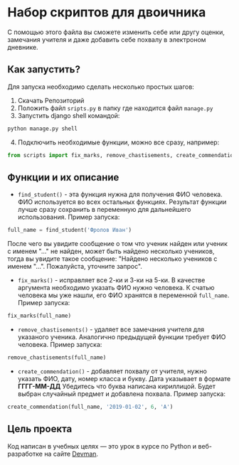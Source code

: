 # Набор скриптов для двоичника
С помощью этого файла вы сможете изменить себе или другу оценки, замечания учителя и даже добавить себе похвалу в электроном дневнике.

## Как запустить?
Для запуска необходимо сделать несколько простых шагов:
1. Скачать Репозиторий
2. Положить файл `sripts.py` в папку где находится файл `manage.py`
3. Запустить django shell командой:
```bash
python manage.py shell
```
4. Подключить необходимые функции, можно все сразу, например:
 ```python
from scripts import fix_marks, remove_chastisements, create_commendation, find_student
```
## Функции и их описание
- `find_student()` - эта функция нужна для получения ФИО человека. ФИО используется во всех остальных функциях. 
 Результат функции лучше сразу сохранить в переменную для дальнейшего использования. Пример запуска:    
```python
full_name = find_student('Фролов Иван')
```
После чего вы увидите сообщение о том что ученик найден или ученик с именем "..." не найден, может быть найдено несколько учеников, тогда вы увидите такое сообщение: "Найдено несколько учеников с именем "...". Пожалуйста, уточните запрос".   
- `fix_marks()` - исправляет все 2-ки и 3-ки на 5-ки. В качестве аргумента необходимо указать ФИО нужно человека. К счатью человека мы уже нашли, его ФИО хранятся в переменной `full_name`. Пример запуска:
```python
fix_marks(full_name)
```
- `remove_chastisements()` - удаляет все замечания учителя для указаного ученика. Аналогично предыдущей функции требует ФИО человека. Пример запуска:
```python
remove_chastisements(full_name)
```
- `create_commendation()` - добавляет похвалу от учителя, нужно указать ФИО, дату, номер класса и букву. Дата указывает в формате **ГГГГ-ММ-ДД** Убедитесь что буква написана кириллицой. Будет выбран случайный предмет и добавлена похвала. Пример запуска:
```python
create_commendation(full_name, '2019-01-02', 6, 'А')
```
## Цель проекта
Код написан в учебных целях — это урок в курсе по Python и веб-разработке на сайте [Devman](https://dvmn.org).